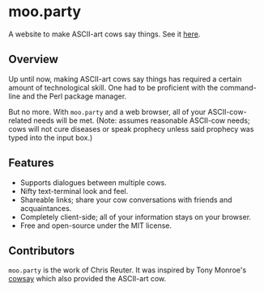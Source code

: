 # moo.party

A website to make ASCII-art cows say things.  See it
[here](http://moo.party).

## Overview

Up until now, making ASCII-art cows say things has required a certain
amount of technological skill.  One had to be proficient with the
command-line and the Perl package manager.

But no more.  With `moo.party` and a web browser, all of your
ASCII-cow-related needs will be met. (Note: assumes reasonable
ASCII-cow needs; cows will not cure diseases or speak prophecy unless
said prophecy was typed into the input box.)

## Features

* Supports dialogues between multiple cows.
* Nifty text-terminal look and feel.
* Shareable links; share your cow conversations with friends and acquaintances.
* Completely client-side; all of your information stays on your browser.
* Free and open-source under the MIT license.

## Contributors

`moo.party` is the work of Chris Reuter.  It was inspired by Tony
Monroe's [cowsay](https://github.com/tnalpgge/rank-amateur-cowsay)
which also provided the ASCII-art cow.

